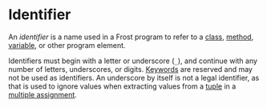 Identifier
==========

An *identifier* is a name used in a Frost program to refer to a [class](classes.md),
[method](methods.md), [variable](variables.md), or other program element.

Identifiers must begin with a letter or underscore (`_`), and continue with any number of letters,
underscores, or digits. [Keywords](keywords.md) are reserved and may not be used as identifiers. An
underscore by itself is not a legal identifier, as that is used to ignore values when extracting
values from a [tuple](tuples.html) in a [multiple assignment](statements.md#assignment).
